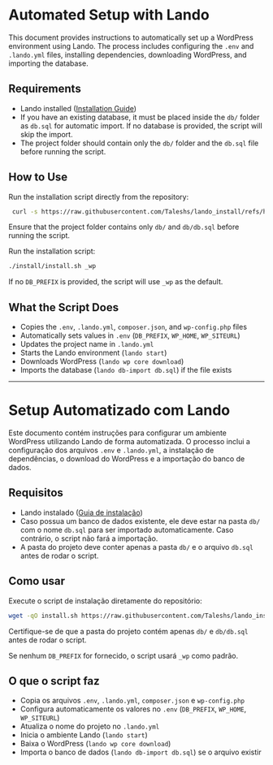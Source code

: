 # Automated Setup with Lando

This document provides instructions to automatically set up a WordPress environment using Lando. The process includes configuring the `.env` and `.lando.yml` files, installing dependencies, downloading WordPress, and importing the database.

## Requirements

- Lando installed ([Installation Guide](https://docs.lando.dev/getting-started/installation.html))
- If you have an existing database, it must be placed inside the `db/` folder as `db.sql` for automatic import. If no database is provided, the script will skip the import.
- The project folder should contain only the `db/` folder and the `db.sql` file before running the script.

## How to Use

Run the installation script directly from the repository:
```sh
 curl -s https://raw.githubusercontent.com/Taleshs/lando_install/refs/heads/main/install.sh | bash -s _wp
```

Ensure that the project folder contains only `db/` and `db/db.sql` before running the script.

Run the installation script:
```sh
./install/install.sh _wp
```

If no `DB_PREFIX` is provided, the script will use `_wp` as the default.

## What the Script Does

- Copies the `.env`, `.lando.yml`, `composer.json`, and `wp-config.php` files
- Automatically sets values in `.env` (`DB_PREFIX`, `WP_HOME`, `WP_SITEURL`)
- Updates the project name in `.lando.yml`
- Starts the Lando environment (`lando start`)
- Downloads WordPress (`lando wp core download`)
- Imports the database (`lando db-import db.sql`) if the file exists

---

# Setup Automatizado com Lando

Este documento contém instruções para configurar um ambiente WordPress utilizando Lando de forma automatizada. O processo inclui a configuração dos arquivos `.env` e `.lando.yml`, a instalação de dependências, o download do WordPress e a importação do banco de dados.

## Requisitos

- Lando instalado ([Guia de instalação](https://docs.lando.dev/getting-started/installation.html))
- Caso possua um banco de dados existente, ele deve estar na pasta `db/` com o nome `db.sql` para ser importado automaticamente. Caso contrário, o script não fará a importação.
- A pasta do projeto deve conter apenas a pasta `db/` e o arquivo `db.sql` antes de rodar o script.

## Como usar

Execute o script de instalação diretamente do repositório:
```sh
wget -qO install.sh https://raw.githubusercontent.com/Taleshs/lando_install/refs/heads/main/install.sh && bash install.sh _wp
```

Certifique-se de que a pasta do projeto contém apenas `db/` e `db/db.sql` antes de rodar o script.

Se nenhum `DB_PREFIX` for fornecido, o script usará `_wp` como padrão.

## O que o script faz

- Copia os arquivos `.env`, `.lando.yml`, `composer.json` e `wp-config.php`
- Configura automaticamente os valores no `.env` (`DB_PREFIX`, `WP_HOME`, `WP_SITEURL`)
- Atualiza o nome do projeto no `.lando.yml`
- Inicia o ambiente Lando (`lando start`)
- Baixa o WordPress (`lando wp core download`)
- Importa o banco de dados (`lando db-import db.sql`) se o arquivo existir
